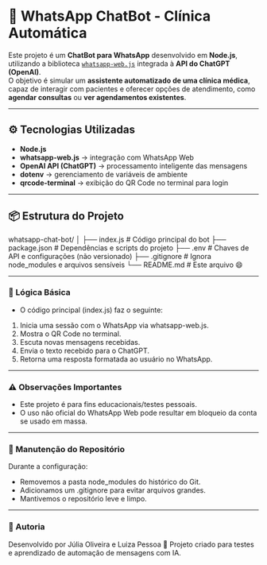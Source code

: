 # 🤖 WhatsApp ChatBot - Clínica Automática

Este projeto é um **ChatBot para WhatsApp** desenvolvido em **Node.js**, utilizando a biblioteca [`whatsapp-web.js`](https://github.com/pedroslopez/whatsapp-web.js) integrada à **API do ChatGPT (OpenAI)**.  
O objetivo é simular um **assistente automatizado de uma clínica médica**, capaz de interagir com pacientes e oferecer opções de atendimento, como **agendar consultas** ou **ver agendamentos existentes**.

---

## ⚙️ Tecnologias Utilizadas

- **Node.js**
- **whatsapp-web.js** → integração com WhatsApp Web
- **OpenAI API (ChatGPT)** → processamento inteligente das mensagens
- **dotenv** → gerenciamento de variáveis de ambiente
- **qrcode-terminal** → exibição do QR Code no terminal para login

---

## 📦 Estrutura do Projeto

whatsapp-chat-bot/
│
├── index.js # Código principal do bot
├── package.json # Dependências e scripts do projeto
├── .env # Chaves de API e configurações (não versionado)
├── .gitignore # Ignora node_modules e arquivos sensíveis
└── README.md # Este arquivo 😄


---

### 🧠 Lógica Básica

- O código principal (index.js) faz o seguinte:

1. Inicia uma sessão com o WhatsApp via whatsapp-web.js.
2. Mostra o QR Code no terminal.
3. Escuta novas mensagens recebidas.
4. Envia o texto recebido para o ChatGPT.
5. Retorna uma resposta formatada ao usuário no WhatsApp.

---

### ⚠️ Observações Importantes

- Este projeto é para fins educacionais/testes pessoais.
- O uso não oficial do WhatsApp Web pode resultar em bloqueio da conta se usado em massa.

---

### 🧹 Manutenção do Repositório

Durante a configuração:
- Removemos a pasta node_modules do histórico do Git.
- Adicionamos um .gitignore para evitar arquivos grandes.
- Mantivemos o repositório leve e limpo.

---

### 💙 Autoria

Desenvolvido por Júlia Oliveira e Luiza Pessoa 🧠
Projeto criado para testes e aprendizado de automação de mensagens com IA.
